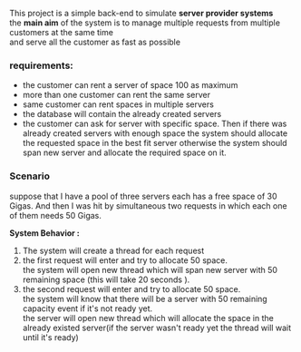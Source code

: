 This project is a simple back-end to simulate **server provider systems**  <br/>
the **main aim** of the system is to manage multiple requests from multiple customers at the same time<br/>
and serve all the customer as fast as possible
<br/>
### requirements: 
- the customer can rent a server of space 100 as maximum
- more than one customer can rent the same server
- same customer can rent spaces in multiple servers
- the database will contain the already created servers
- the customer can ask for server with specific space. Then if there was already created servers with enough space the system should allocate the 
  requested space in the best fit server otherwise the system should span new server and allocate the required space on it. 

### Scenario 

suppose that I have a pool of three servers each has a free space of 30 Gigas. And then I was hit by simultaneous two requests in which each one of them needs 50 Gigas.

**System Behavior :**
1. The system will create a thread for each request
2. the first request will enter and try to allocate 50 space.<br/> the system will open new thread which will span new server with 50 remaining space (this will take 20 seconds ).
3. the second request will enter and try to allocate 50 space. <br/> the system will know that there will be a server with 50 remaining capacity event 
   if it's not ready yet.<br/> the server will open new thread which will allocate the space in the already existed server(if the server wasn't ready 
   yet the thread will wait until it's ready)



